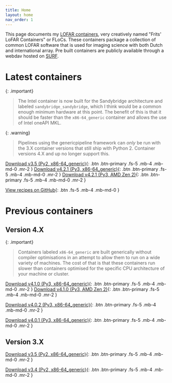 ```yaml
---
title: Home
layout: home
nav_order: 1
---
```

This page documents my [LOFAR containers], very creatively named "Frits' LoFAR Containers" or FLoCs. These containers package a collection of common LOFAR software that is used for imaging science with both Dutch and international array. Pre built containers are publicly available through a webdav hosted on [SURF].

# Latest containers

{: .important}
> The Intel container is now built for the Sandybridge architecture and labeled `sandybridge_sandybridge`, which I think would be a common enough minimum hardware at this point. The benefit of this is that it should be faster than the `x86-64_generic` container and allows the use of Intel oneAPI MKL.

{: .warning}
> Pipelines using the genericpipeline framework can _only_ be run with the 3.X container versions that still ship with Python 2. Container versions 4.X and up no longer support this.

[Download v3.5 (Py2, x86-64_generic)](https://lofar-webdav.grid.sara.nl/software/shub_mirror/tikk3r/lofar-grid-hpccloud/lofar_sksp_v3.5_x86-64_generic_noavx512_ddf.sif?action=show){: .btn .btn-primary .fs-5 .mb-4 .mb-md-0 .mr-2 }
[Download v4.2.1 (Py3, x86-64_generic)](https://lofar-webdav.grid.sara.nl/software/shub_mirror/tikk3r/lofar-grid-hpccloud/lofar_sksp_v4.2.1_sandybridge_sandybridge_ddf_cuda.sif?action=show){: .btn .btn-primary .fs-5 .mb-4 .mb-md-0 .mr-2 }
[Download v4.2.1 (Py3, AMD Zen 2)](https://lofar-webdav.grid.sara.nl/software/shub_mirror/tikk3r/lofar-grid-hpccloud/amd/lofar_sksp_v4.2.1_znver2_znver2_aocl3.sif?action=show){: .btn .btn-primary .fs-5 .mb-4 .mb-md-0 .mr-2 }

[View recipes on GitHub][LOFAR containers]{: .btn .fs-5 .mb-4 .mb-md-0 }

# Previous containers

## Version 4.X

{: .important}
> Containers labeled `x86-64_generic` are built generically without compiler optimisations in an attempt to allow them to run on a wide variety of machines. The cost of that is that these containers run slower than containers optimised for the specific CPU architecture of your machine or cluster.

[Download v4.1.0 (Py3, x86-64_generic)](https://lofar-webdav.grid.sara.nl/software/shub_mirror/tikk3r/lofar-grid-hpccloud/lofar_sksp_v4.1.0_x86-64_generic_ddf_cuda.sif?action=show){: .btn .btn-primary .fs-5 .mb-4 .mb-md-0 .mr-2 }
[Download v4.1.0 (Py3, AMD Zen 2)](https://lofar-webdav.grid.sara.nl/software/shub_mirror/tikk3r/lofar-grid-hpccloud/amd/lofar_sksp_v4.1.0_znver2_znver2_aocl3.sif?action=show){: .btn .btn-primary .fs-5 .mb-4 .mb-md-0 .mr-2 }

[Download v4.0.2 (Py3, x86-64_generic)](https://lofar-webdav.grid.sara.nl/software/shub_mirror/tikk3r/lofar-grid-hpccloud/lofar_sksp_v4.0.2_x86-64_generic_noavx512_ddf.sif?action=show){: .btn .btn-primary .fs-5 .mb-4 .mb-md-0 .mr-2 }

[Download v4.0.1 (Py3, x86-64_generic)](https://lofar-webdav.grid.sara.nl/software/shub_mirror/tikk3r/lofar-grid-hpccloud/lofar_sksp_v4.0.1_x86-64_generic_noavx512_ddf.sif?action=show){: .btn .btn-primary .fs-5 .mb-4 .mb-md-0 .mr-2 }

## Version 3.X

[Download v3.5 (Py2, x86-64_generic)](https://lofar-webdav.grid.sara.nl/software/shub_mirror/tikk3r/lofar-grid-hpccloud/lofar_sksp_v3.5_x86-64_generic_noavx512_ddf.sif?action=show){: .btn .btn-primary .fs-5 .mb-4 .mb-md-0 .mr-2 }

[Download v3.4 (Py2, x86-64_generic)](https://lofar-webdav.grid.sara.nl/software/shub_mirror/tikk3r/lofar-grid-hpccloud/lofar_sksp_v3.4_x86-64_generic_noavx512_ddf.sif?action=show){: .btn .btn-primary .fs-5 .mb-4 .mb-md-0 .mr-2 }

[LOFAR containers]: https://github.com/tikk3r/flocs
[SURF]: https://lofar-webdav.grid.sara.nl/software/shub_mirror/tikk3r/lofar-grid-hpccloud/
